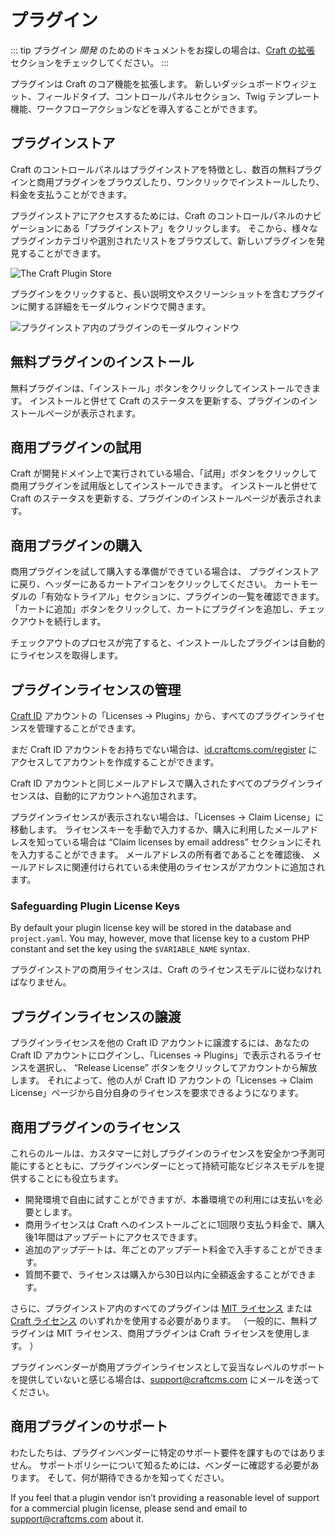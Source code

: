 # プラグイン

::: tip
プラグイン _開発_ のためのドキュメントをお探しの場合は、[Craft の拡張](extend/README.md) セクションをチェックしてください。
:::

プラグインは Craft のコア機能を拡張します。 新しいダッシュボードウィジェット、フィールドタイプ、コントロールパネルセクション、Twig テンプレート機能、ワークフローアクションなどを導入することができます。

## プラグインストア

Craft のコントロールパネルはプラグインストアを特徴とし、数百の無料プラグインと商用プラグインをブラウズしたり、ワンクリックでインストールしたり、料金を支払うことができます。

プラグインストアにアクセスするためには、Craft のコントロールパネルのナビゲーションにある「プラグインストア」をクリックします。 そこから、様々なプラグインカテゴリや選別されたリストをブラウズして、新しいプラグインを発見することができます。

![The Craft Plugin Store](./images/plugin-store.png)

プラグインをクリックすると、長い説明文やスクリーンショットを含むプラグインに関する詳細をモーダルウィンドウで開きます。

![プラグインストア内のプラグインのモーダルウィンドウ](./images/plugin-store-plugin.png)

## 無料プラグインのインストール

無料プラグインは、「インストール」ボタンをクリックしてインストールできます。 インストールと併せて Craft のステータスを更新する、プラグインのインストールページが表示されます。

## 商用プラグインの試用

Craft が開発ドメイン上で実行されている場合、「試用」ボタンをクリックして商用プラグインを試用版としてインストールできます。 インストールと併せて Craft のステータスを更新する、プラグインのインストールページが表示されます。

## 商用プラグインの購入

商用プラグインを試して購入する準備ができている場合は、 プラグインストアに戻り、ヘッダーにあるカートアイコンをクリックしてください。 カートモーダルの「有効なトライアル」セクションに、プラグインの一覧を確認できます。 「カートに追加」ボタンをクリックして、カートにプラグインを追加し、チェックアウトを続行します。

チェックアウトのプロセスが完了すると、インストールしたプラグインは自動的にライセンスを取得します。

## プラグインライセンスの管理

[Craft ID](https://id.craftcms.com/) アカウントの「Licenses → Plugins」から、すべてのプラグインライセンスを管理することができます。

まだ Craft ID アカウントをお持ちでない場合は、[id.craftcms.com/register](https://id.craftcms.com/register) にアクセスしてアカウントを作成することができます。

Craft ID アカウントと同じメールアドレスで購入されたすべてのプラグインライセンスは、自動的にアカウントへ追加されます。

プラグインライセンスが表示されない場合は、「Licenses → Claim License」に移動します。 ライセンスキーを手動で入力するか、購入に利用したメールアドレスを知っている場合は “Claim licenses by email address” セクションにそれを入力することができます。 メールアドレスの所有者であることを確認後、 メールアドレスに関連付けられている未使用のライセンスがアカウントに追加されます。

### Safeguarding Plugin License Keys

By default your plugin license key will be stored in the database and `project.yaml`. You may, however, move that license key to a custom PHP constant and set the key using the `$VARIABLE_NAME` syntax.

プラグインストアの商用ライセンスは、Craft のライセンスモデルに従わなければなりません。

## プラグインライセンスの譲渡

プラグインライセンスを他の Craft ID アカウントに譲渡するには、あなたの Craft ID アカウントにログインし、「Licenses → Plugins」で表示されるライセンスを選択し、 “Release License” ボタンをクリックしてアカウントから解放します。 それによって、他の人が Craft ID アカウントの「Licenses → Claim License」ページから自分自身のライセンスを要求できるようになります。

## 商用プラグインのライセンス

これらのルールは、カスタマーに対しプラグインのライセンスを安全かつ予測可能にするとともに、プラグインベンダーにとって持続可能なビジネスモデルを提供することにも役立ちます。

- 開発環境で自由に試すことができますが、本番環境での利用には支払いを必要とします。
- 商用ライセンスは Craft へのインストールごとに1回限り支払う料金で、購入後1年間はアップデートにアクセスできます。
- 追加のアップデートは、年ごとのアップデート料金で入手することができます。
- 質問不要で、ライセンスは購入から30日以内に全額返金することができます。

さらに、プラグインストア内のすべてのプラグインは [MIT ライセンス](https://opensource.org/licenses/MIT) または [Craft ライセンス](https://craftcms.github.io/license/) のいずれかを使用する必要があります。 （一般的に、無料プラグインは MIT ライセンス、商用プラグインは Craft ライセンスを使用します。 ）

プラグインベンダーが商用プラグインライセンスとして妥当なレベルのサポートを提供していないと感じる場合は、<support@craftcms.com> にメールを送ってください。

## 商用プラグインのサポート

わたしたちは、プラグインベンダーに特定のサポート要件を課すものではありません。 サポートポリシーについて知るためには、ベンダーに確認する必要があります。 そして、何が期待できるかを知ってください。

If you feel that a plugin vendor isn’t providing a reasonable level of support for a commercial plugin license, please send and email to <support@craftcms.com> about it.
